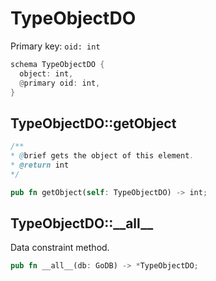 # TypeObjectDO

Primary key: `oid: int`

```rust
schema TypeObjectDO {
  object: int,
  @primary oid: int,
}
```
## TypeObjectDO::getObject

```java
/**
* @brief gets the object of this element.
* @return int
*/
```
```rust
pub fn getObject(self: TypeObjectDO) -> int;
```
## TypeObjectDO::\_\_all\_\_

Data constraint method.

```rust
pub fn __all__(db: GoDB) -> *TypeObjectDO;
```
